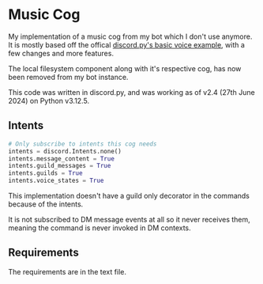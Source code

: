 # Music Cog
My implementation of a music cog from my bot which I don't use anymore. It is mostly based off the offical [discord.py's basic voice example](https://github.com/Rapptz/discord.py/blob/master/examples/basic_voice.py), with a few changes and more features.

The local filesystem component along with it's respective cog, has now been removed from my bot instance.

This code was written in discord.py, and was working as of v2.4 (27th June 2024) on Python v3.12.5.

## Intents
```py
# Only subscribe to intents this cog needs
intents = discord.Intents.none()
intents.message_content = True
intents.guild_messages = True
intents.guilds = True
intents.voice_states = True
```
This implementation doesn't have a guild only decorator in the commands because of the intents.

It is not subscribed to DM message events at all so it never receives them, meaning the command is never invoked in DM contexts.


## Requirements
The requirements are in the text file.
